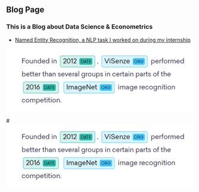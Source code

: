 ## Blog Page

### This is a Blog about Data Science & Econometrics

- [Named Entity Recognition, a NLP task I worked on during my internship](https://github.com/ArmandGiraud/ArmandGiraud.github.io/blob/master/ner.md)

<img src="/images/ner.PNG" alt="HTML5 Icon">


#![image](https://github.com/ArmandGiraud/ArmandGiraud.github.io/blob/master/images/ner.PNG)
